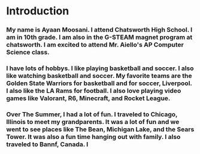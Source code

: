 # Introduction

### My name is Ayaan Moosani. I attend Chatsworth High School. I am in 10th grade. I am also in the G-STEAM magnet program at chatsworth. I am excited to attend Mr. Aiello's AP Computer Science class.
### I have lots of hobbys. I like playing basketball and soccer. I also like watching basketball and soccer. My favorite teams are the Golden State Warriors for basketball and for soccer, Liverpool. I also like the LA Rams for football. I also love playing video games like Valorant, R6, Minecraft, and Rocket League.
### Over The Summer, I had a lot of fun. I traveled to Chicago, Illinois to meet my grandparents. It was a lot of fun and we went to see places like The Bean, Michigan Lake, and the Sears Tower. It was also a fun time hanging out with family. I also traveled to Bannf, Canada. I